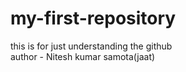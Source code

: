 # my-first-repository
this is for just understanding the github
<br>
author - Nitesh kumar samota(jaat)


